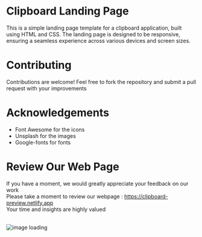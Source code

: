 # Clipboard Landing Page

This is a simple landing page template for a clipboard application, built using HTML and CSS. The landing page is designed to be responsive, ensuring a seamless experience across various devices and screen sizes.

# Contributing

Contributions are welcome! Feel free to fork the repository and submit a pull request with your improvements

# Acknowledgements

- Font Awesome for the icons 
- Unsplash for the images 
- Google-fonts for fonts

# Review Our Web Page

If you have a moment, we would greatly appreciate your feedback on our work<br>
Please take a moment to review our webpage : https://clipboard-preview.netlify.app <br> 
Your time and insights are highly valued<br><br>

![image loading](./Clipboard%20Landing%20%20Page.png)
